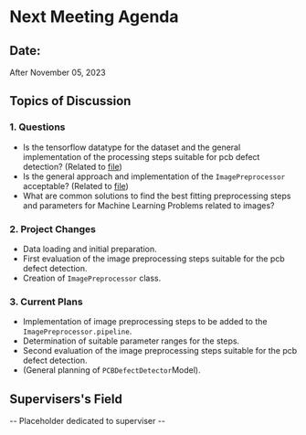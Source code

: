 # Next Meeting Agenda

## Date:
After November 05, 2023

## Topics of Discussion

### 1. Questions
- Is the tensorflow datatype for the dataset and the general implementation of the processing steps suitable for pcb defect detection? (Related to [file](./source/image_preprocessing/notebooks/image_preprocessing_evaluation.ipynb))
- Is the general approach and implementation of the `ImagePreprocessor` acceptable? (Related to  [file](./source/image_preprocessing/tests/image_preprocessing_test.py))
- What are common solutions to find the best fitting preprocessing steps and parameters for Machine Learning Problems related to images?

### 2. Project Changes
- Data loading and initial preparation.
- First evaluation of the image preprocessing steps suitable for the pcb defect detection.
- Creation of `ImagePreprocessor` class.

### 3. Current Plans
- Implementation of image preprocessing steps to be added to the `ImagePreprocessor.pipeline`.
- Determination of suitable parameter ranges for the steps.
- Second evaluation of the image preprocessing steps suitable for the pcb defect detection.
- (General planning of `PCBDefectDetector`Model).

## Supervisers's Field
-- Placeholder dedicated to superviser --

